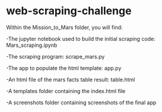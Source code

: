 # web-scraping-challenge

Within the Mission_to_Mars folder, you will find:

-The jupyter notebook used to build the initial scraping code: Mars_scraping.ipynb

-The scraping program: scrape_mars.py

-The app to populate the html template: app.py

-An html file of the mars facts table result: table.html

-A templates folder containing the index.html file

-A screenshots folder containing screenshots of the final app
